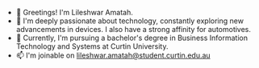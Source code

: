 - 👋 Greetings! I'm Lileshwar Amatah.
- 👀 I'm deeply passionate about technology, constantly exploring new advancements in devices. I also have a strong affinity for automotives.
- 🌱 Currently, I'm pursuing a bachelor's degree in Business Information Technology and Systems at Curtin University.
- 📫 I'm joinable on lileshwar.amatah@student.curtin.edu.au 

<!---
Lileshwar26/Lileshwar26 is a ✨ special ✨ repository because its `README.md` (this file) appears on your GitHub profile.
You can click the Preview link to take a look at your changes.
--->
